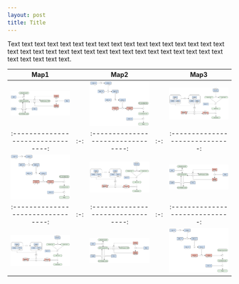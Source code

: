 ```yaml
---
layout: post
title: Title
---
```

Text text text text text text text text text text text text text text text text text text text text text text text text text text text text text text text text text text text text text text text.

 Map1                             |   | Map2                             |   | Map3
:--------------------------------:|:-:|:--------------------------------:|:-:|:-----------------------------:
 ![](/images/figure01v03.png)     |   | ![](/images/figure02v03.png)     |   | ![](/images/figure03v03.png)
:--------------------------------:|:-:|:--------------------------------:|:-:|:-----------------------------:
 ![](/images/figure02v03.png)     |   | ![](/images/figure03v03.png)     |   | ![](/images/figure01v03.png)
:--------------------------------:|:-:|:--------------------------------:|:-:|:-----------------------------:
 ![](/images/figure03v03.png)     |   | ![](/images/figure01v03.png)     |   | ![](/images/figure02v03.png)







